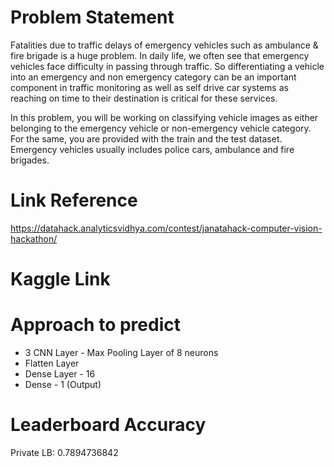 # Problem Statement
Fatalities due to traffic delays of emergency vehicles such as ambulance & fire brigade is a huge problem. In daily life, we often see that emergency vehicles face difficulty in passing through traffic. So differentiating a vehicle into an emergency and non emergency category can be an important component in traffic monitoring as well as self drive car systems as reaching on time to their destination is critical for these services.

In this problem, you will be working on classifying vehicle images as either belonging to the emergency vehicle or non-emergency vehicle category. For the same, you are provided with the train and the test dataset. Emergency vehicles usually includes police cars, ambulance and fire brigades.

# Link Reference
https://datahack.analyticsvidhya.com/contest/janatahack-computer-vision-hackathon/

# Kaggle Link


# Approach to predict
* 3 CNN Layer - Max Pooling Layer of 8 neurons
* Flatten Layer
* Dense Layer - 16
* Dense - 1 (Output)

# Leaderboard Accuracy
Private LB: 0.7894736842